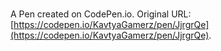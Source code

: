 # 

A Pen created on CodePen.io. Original URL: [https://codepen.io/KavtyaGamerz/pen/JjrgrQe](https://codepen.io/KavtyaGamerz/pen/JjrgrQe).


